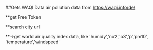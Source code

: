 ##Gets WAQI Data air pollution data from https://waqi.info/de/

**get Free Token

**search city url

**->get world air quality index data, like 'humidy','no2','o3','p','pm10', 'temperature','windspeed'

